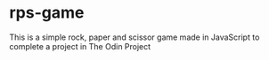 # rps-game
This is a simple rock, paper and scissor game made in JavaScript to complete a project in The Odin Project
